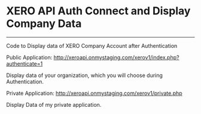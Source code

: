 **XERO API Auth Connect and Display Company Data**
====================================================

---------------------------------------------------------------------------------

Code to Display data of XERO Company Account after Authentication

Public Application: http://xeroapi.onmystaging.com/xerov1/index.php?authenticate=1

Display data of your organization, which you will choose during Authentication.

Private Application: http://xeroapi.onmystaging.com/xerov1/private.php

Display Data of my private application.